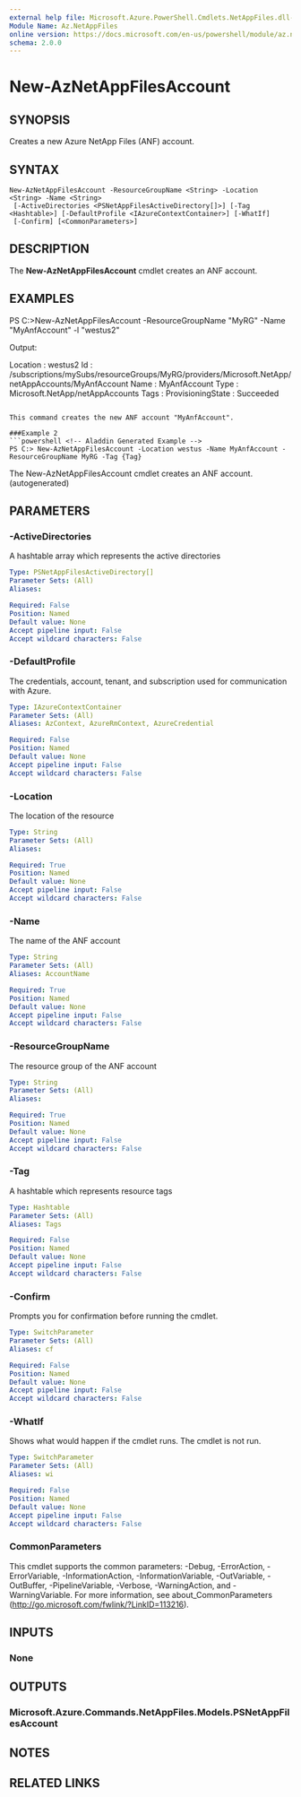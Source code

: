 ```yaml
---
external help file: Microsoft.Azure.PowerShell.Cmdlets.NetAppFiles.dll-Help.xml
Module Name: Az.NetAppFiles
online version: https://docs.microsoft.com/en-us/powershell/module/az.netappfiles/new-aznetappfilesaccount
schema: 2.0.0
---
```


# New-AzNetAppFilesAccount

## SYNOPSIS
Creates a new Azure NetApp Files (ANF) account.

## SYNTAX

```
New-AzNetAppFilesAccount -ResourceGroupName <String> -Location <String> -Name <String>
 [-ActiveDirectories <PSNetAppFilesActiveDirectory[]>] [-Tag <Hashtable>] [-DefaultProfile <IAzureContextContainer>] [-WhatIf]
 [-Confirm] [<CommonParameters>]
```

## DESCRIPTION
The **New-AzNetAppFilesAccount** cmdlet creates an ANF account.

## EXAMPLES

PS C:\>New-AzNetAppFilesAccount -ResourceGroupName "MyRG" -Name "MyAnfAccount" -l "westus2"

Output:

Location          : westus2
Id                : /subscriptions/mySubs/resourceGroups/MyRG/providers/Microsoft.NetApp/netAppAccounts/MyAnfAccount
Name              : MyAnfAccount
Type              : Microsoft.NetApp/netAppAccounts
Tags              :
ProvisioningState : Succeeded
```

This command creates the new ANF account "MyAnfAccount".

###Example 2
```powershell <!-- Aladdin Generated Example --> 
PS C:> New-AzNetAppFilesAccount -Location westus -Name MyAnfAccount -ResourceGroupName MyRG -Tag {Tag}
```

The New-AzNetAppFilesAccount cmdlet creates an ANF account. (autogenerated)

## PARAMETERS

### -ActiveDirectories
A hashtable array which represents the active directories

```yaml
Type: PSNetAppFilesActiveDirectory[]
Parameter Sets: (All)
Aliases:

Required: False
Position: Named
Default value: None
Accept pipeline input: False
Accept wildcard characters: False
```

### -DefaultProfile
The credentials, account, tenant, and subscription used for communication with Azure.

```yaml
Type: IAzureContextContainer
Parameter Sets: (All)
Aliases: AzContext, AzureRmContext, AzureCredential

Required: False
Position: Named
Default value: None
Accept pipeline input: False
Accept wildcard characters: False
```

### -Location
The location of the resource

```yaml
Type: String
Parameter Sets: (All)
Aliases:

Required: True
Position: Named
Default value: None
Accept pipeline input: False
Accept wildcard characters: False
```

### -Name
The name of the ANF account

```yaml
Type: String
Parameter Sets: (All)
Aliases: AccountName

Required: True
Position: Named
Default value: None
Accept pipeline input: False
Accept wildcard characters: False
```

### -ResourceGroupName
The resource group of the ANF account

```yaml
Type: String
Parameter Sets: (All)
Aliases:

Required: True
Position: Named
Default value: None
Accept pipeline input: False
Accept wildcard characters: False
```

### -Tag
A hashtable which represents resource tags

```yaml
Type: Hashtable
Parameter Sets: (All)
Aliases: Tags

Required: False
Position: Named
Default value: None
Accept pipeline input: False
Accept wildcard characters: False
```

### -Confirm
Prompts you for confirmation before running the cmdlet.

```yaml
Type: SwitchParameter
Parameter Sets: (All)
Aliases: cf

Required: False
Position: Named
Default value: None
Accept pipeline input: False
Accept wildcard characters: False
```

### -WhatIf
Shows what would happen if the cmdlet runs.
The cmdlet is not run.

```yaml
Type: SwitchParameter
Parameter Sets: (All)
Aliases: wi

Required: False
Position: Named
Default value: None
Accept pipeline input: False
Accept wildcard characters: False
```

### CommonParameters
This cmdlet supports the common parameters: -Debug, -ErrorAction, -ErrorVariable, -InformationAction, -InformationVariable, -OutVariable, -OutBuffer, -PipelineVariable, -Verbose, -WarningAction, and -WarningVariable.
For more information, see about_CommonParameters (http://go.microsoft.com/fwlink/?LinkID=113216).

## INPUTS

### None

## OUTPUTS

### Microsoft.Azure.Commands.NetAppFiles.Models.PSNetAppFilesAccount

## NOTES

## RELATED LINKS

